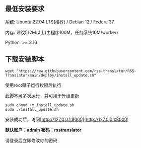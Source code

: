 ## 最低安装要求

系统: Ubuntu 22.04 LTS(推荐) / Debian 12 / Fedora 37

内存: 建议512M以上(主程序100M，任务系统10M/worker)

Python: >= 3.10

## 下载安装脚本

`wget "https://raw.githubusercontent.com/rss-translator/RSS-Translator/main/deploy/install_update.sh"`

使用root赋予运行权限后执行

此脚本可多次运行，并可用于升级更新

```
sudo chmod +x install_update.sh
sudo ./install_update.sh
```

安装成功后，访问[http://127.0.0.1:8000](http://127.0.0.1:8000)

**默认账户：admin 密码：rsstranslator**

请登录后立即修改你的密码
